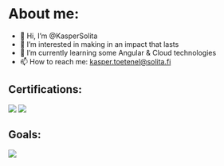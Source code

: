 # About me:
- 👋 Hi, I’m @KasperSolita
- 👀 I’m interested in making in an impact that lasts
- 🌱 I’m currently learning some Angular & Cloud technologies
- 📫 How to reach me: kasper.toetenel@solita.fi


## Certifications:
<a href="https://postgresql.org"><img src="https://img.shields.io/badge/SnapLogic-certified-green.svg"/></a>
<a href="https://postgresql.org"><img src="https://img.shields.io/badge/Mulesoft-certified-blue.svg"/></a>

## Goals:
<a href="https://postgresql.org"><img src="https://img.shields.io/badge/OCI--Foundations-not--certified-red.svg"/></a>

<!---
KasperSolita/KasperSolita is a ✨ special ✨ repository because its `README.md` (this file) appears on your GitHub profile.
You can click the Preview link to take a look at your changes.
--->
